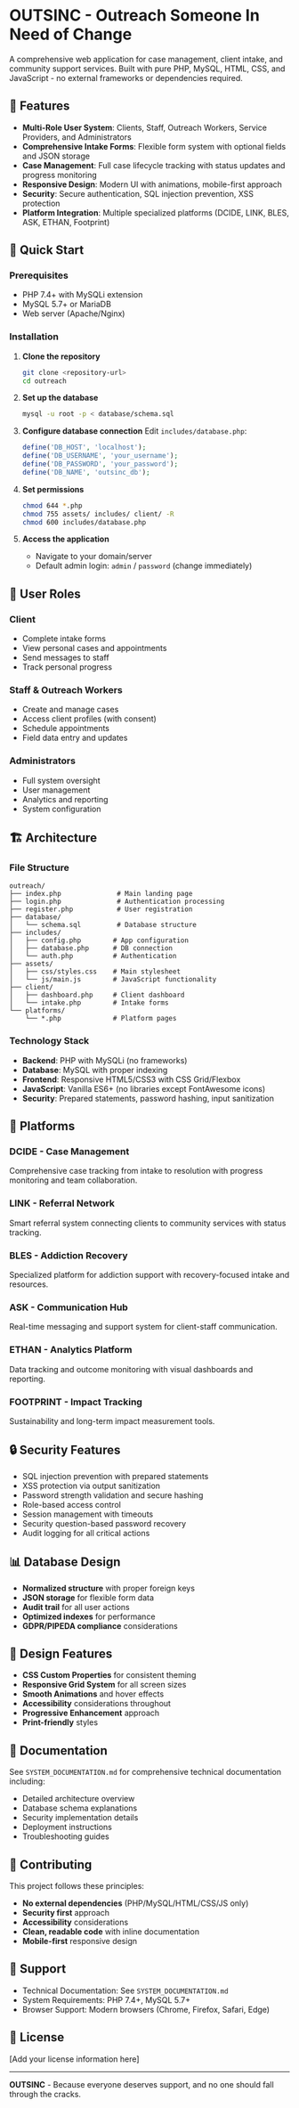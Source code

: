 # OUTSINC - Outreach Someone In Need of Change

A comprehensive web application for case management, client intake, and community support services. Built with pure PHP, MySQL, HTML, CSS, and JavaScript - no external frameworks or dependencies required.

## 🌟 Features

- **Multi-Role User System**: Clients, Staff, Outreach Workers, Service Providers, and Administrators
- **Comprehensive Intake Forms**: Flexible form system with optional fields and JSON storage
- **Case Management**: Full case lifecycle tracking with status updates and progress monitoring
- **Responsive Design**: Modern UI with animations, mobile-first approach
- **Security**: Secure authentication, SQL injection prevention, XSS protection
- **Platform Integration**: Multiple specialized platforms (DCIDE, LINK, BLES, ASK, ETHAN, Footprint)

## 🚀 Quick Start

### Prerequisites
- PHP 7.4+ with MySQLi extension
- MySQL 5.7+ or MariaDB
- Web server (Apache/Nginx)

### Installation

1. **Clone the repository**
   ```bash
   git clone <repository-url>
   cd outreach
   ```

2. **Set up the database**
   ```bash
   mysql -u root -p < database/schema.sql
   ```

3. **Configure database connection**
   Edit `includes/database.php`:
   ```php
   define('DB_HOST', 'localhost');
   define('DB_USERNAME', 'your_username');
   define('DB_PASSWORD', 'your_password');
   define('DB_NAME', 'outsinc_db');
   ```

4. **Set permissions**
   ```bash
   chmod 644 *.php
   chmod 755 assets/ includes/ client/ -R
   chmod 600 includes/database.php
   ```

5. **Access the application**
   - Navigate to your domain/server
   - Default admin login: `admin` / `password` (change immediately)

## 📱 User Roles

### Client
- Complete intake forms
- View personal cases and appointments
- Send messages to staff
- Track personal progress

### Staff & Outreach Workers
- Create and manage cases
- Access client profiles (with consent)
- Schedule appointments
- Field data entry and updates

### Administrators
- Full system oversight
- User management
- Analytics and reporting
- System configuration

## 🏗️ Architecture

### File Structure
```
outreach/
├── index.php              # Main landing page
├── login.php              # Authentication processing
├── register.php           # User registration
├── database/
│   └── schema.sql         # Database structure
├── includes/
│   ├── config.php        # App configuration
│   ├── database.php      # DB connection
│   └── auth.php          # Authentication
├── assets/
│   ├── css/styles.css    # Main stylesheet
│   └── js/main.js        # JavaScript functionality
├── client/
│   ├── dashboard.php     # Client dashboard
│   └── intake.php        # Intake forms
└── platforms/
    └── *.php             # Platform pages
```

### Technology Stack
- **Backend**: PHP with MySQLi (no frameworks)
- **Database**: MySQL with proper indexing
- **Frontend**: Responsive HTML5/CSS3 with CSS Grid/Flexbox
- **JavaScript**: Vanilla ES6+ (no libraries except FontAwesome icons)
- **Security**: Prepared statements, password hashing, input sanitization

## 🔧 Platforms

### DCIDE - Case Management
Comprehensive case tracking from intake to resolution with progress monitoring and team collaboration.

### LINK - Referral Network
Smart referral system connecting clients to community services with status tracking.

### BLES - Addiction Recovery
Specialized platform for addiction support with recovery-focused intake and resources.

### ASK - Communication Hub
Real-time messaging and support system for client-staff communication.

### ETHAN - Analytics Platform
Data tracking and outcome monitoring with visual dashboards and reporting.

### FOOTPRINT - Impact Tracking
Sustainability and long-term impact measurement tools.

## 🔒 Security Features

- SQL injection prevention with prepared statements
- XSS protection via output sanitization
- Password strength validation and secure hashing
- Role-based access control
- Session management with timeouts
- Security question-based password recovery
- Audit logging for all critical actions

## 📊 Database Design

- **Normalized structure** with proper foreign keys
- **JSON storage** for flexible form data
- **Audit trail** for all user actions
- **Optimized indexes** for performance
- **GDPR/PIPEDA compliance** considerations

## 🎨 Design Features

- **CSS Custom Properties** for consistent theming
- **Responsive Grid System** for all screen sizes
- **Smooth Animations** and hover effects
- **Accessibility** considerations throughout
- **Progressive Enhancement** approach
- **Print-friendly** styles

## 📖 Documentation

See `SYSTEM_DOCUMENTATION.md` for comprehensive technical documentation including:
- Detailed architecture overview
- Database schema explanations
- Security implementation details
- Deployment instructions
- Troubleshooting guides

## 🤝 Contributing

This project follows these principles:
- **No external dependencies** (PHP/MySQL/HTML/CSS/JS only)
- **Security first** approach
- **Accessibility** considerations
- **Clean, readable code** with inline documentation
- **Mobile-first** responsive design

## 📧 Support

- Technical Documentation: See `SYSTEM_DOCUMENTATION.md`
- System Requirements: PHP 7.4+, MySQL 5.7+
- Browser Support: Modern browsers (Chrome, Firefox, Safari, Edge)

## 📄 License

[Add your license information here]

---

**OUTSINC** - Because everyone deserves support, and no one should fall through the cracks.